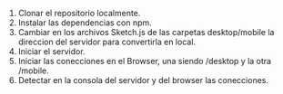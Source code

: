 1. Clonar el repositorio localmente.
2. Instalar las dependencias con npm.
3. Cambiar en los archivos Sketch.js de las carpetas desktop/mobile la direccion del servidor para convertirla en local.
4. Iniciar el servidor.
5. Iniciar las conecciones en el Browser, una siendo /desktop y la otra /mobile.
6. Detectar en la consola del servidor y del browser las conecciones.
